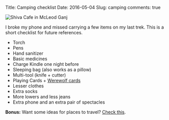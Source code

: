 Title: Camping checklist
Date: 2016-05-04
Slug: camping
comments: true

![Shiva Cafe in McLeod Ganj]({static}/uploads/camping.jpg)

I broke my phone and missed carrying a few items on my last trek.
This is a short checklist for future references.

- Torch
- Pens
- Hand sanitizer
- Basic medicines
- Charge Kindle one night before
- Sleeping bag (also works as a pillow)
- Multi-tool (knife + cutter)
- Playing Cards + [Werewolf cards][werewolf]
- Lesser clothes
- Extra socks
- More lowers and less jeans
- Extra phone and an extra pair of spectacles

**Bonus:** Want some ideas for places to travel? [Check this][travel].

[werewolf]: http://fully-faltoo.com/2014/01/28/werewolf/
[travel]: https://www.aeracode.org/places/
